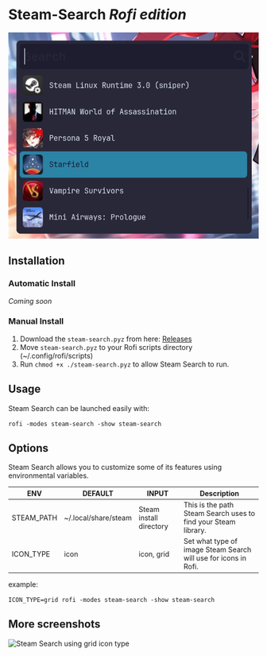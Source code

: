 # Steam-Search *Rofi edition*

![Steam Search using icon type](/screenshots/screenshot3.png)

## Installation

### Automatic Install

*Coming soon*

### Manual Install

1. Download the `steam-search.pyz` from here: [Releases](https://github.com/Garulf/Steam-Search-rofi/releases)
2. Move `steam-search.pyz` to your Rofi scripts directory (~/.config/rofi/scripts)
3. Run `chmod +x ./steam-search.pyz` to allow Steam Search to run.

## Usage

Steam Search can be launched easily with:
```
rofi -modes steam-search -show steam-search
```

## Options

Steam Search allows you to customize some of its features using environmental variables.

| ENV        | DEFAULT              | INPUT                   | Description                                                     |
|------------|----------------------|-------------------------|-----------------------------------------------------------------|
| STEAM_PATH | ~/.local/share/steam | Steam install directory | This is the path Steam Search uses to find your Steam library.  |
| ICON_TYPE  | icon                 | icon, grid              | Set what type of image Steam Search will use for icons in Rofi. |

example:
```
ICON_TYPE=grid rofi -modes steam-search -show steam-search
```

## More screenshots

![Steam Search using grid icon type](/screenshots/screenshot2.png)
